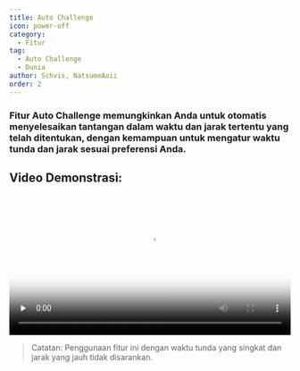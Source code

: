 ```yaml
---
title: Auto Challenge
icon: power-off
category:
  - Fitur
tag:
  - Auto Challenge
  - Dunia
author: Schvis, NatsumeAoii
order: 2
---
```


### Fitur Auto Challenge memungkinkan Anda untuk otomatis menyelesaikan tantangan dalam waktu dan jarak tertentu yang telah ditentukan, dengan kemampuan untuk mengatur waktu tunda dan jarak sesuai preferensi Anda.

## Video Demonstrasi:

<video controls preload="none" width="100%" poster="https://nextcloud.atruicardona.xyz/s/wp5N6BwGNbezqEg/preview"><source src="https://nextcloud.atruicardona.xyz/s/wp5N6BwGNbezqEg/download" type="video/mp4"></video>

>Catatan: Penggunaan fitur ini dengan waktu tunda yang singkat dan jarak yang jauh tidak disarankan.